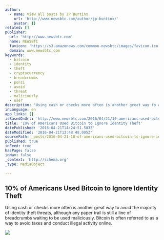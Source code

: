 ```yaml
---
author:
  - name: View all posts by JP Buntinx
    url: 'http://www.newsbtc.com/author/jp-buntinx/'
    avatar: {}
related: []
publisher:
  url: 'http://www.newsbtc.com'
  name: NEWSBTC
  favicon: 'https://s3.amazonaws.com/common-newsbtc/images/favicon.ico'
  domain: www.newsbtc.com
keywords:
  - bitcoin
  - identity
  - theft
  - cryptocurrency
  - breadcrumbs
  - ponzi
  - avoid
  - threat
  - maliciously
  - user
description: 'Using cash or checks more often is another great way to avoid the majority of identity theft threats, although any paper trail is still a line of breadcrumbs waiting to be used maliciously. Bitcoin is often referred to as a way to avoid taxes and conduct illegal activity online.'
inLanguage: en
app_links: []
isBasedOnUrl: 'http://www.newsbtc.com/2016/04/21/10-americans-used-bitcoin-ignore-identity-theft/'
title: '10% of Americans Used Bitcoin to Ignore Identity Theft'
datePublished: '2016-04-21T14:24:51.503Z'
dateModified: '2016-04-21T13:48:48.005Z'
sourcePath: _posts/2016-04-21-10-of-americans-used-bitcoin-to-ignore-identity-theft.md
published: true
inFeed: true
hasPage: false
inNav: false
_context: 'http://schema.org'
_type: MediaObject

---
```

<article style=""><h1>10% of Americans Used Bitcoin to Ignore Identity Theft</h1><p>Using cash or checks more often is another great way to avoid the majority of identity theft threats, although any paper trail is still a line of breadcrumbs waiting to be used maliciously. Bitcoin is often referred to as a way to avoid taxes and conduct illegal activity online.</p><img src="http://s3.amazonaws.com/main-newsbtc-images/2016/04/21131925/shutterstock_364342853.jpg" /></article>